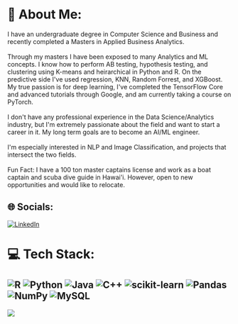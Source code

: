 # 💫 About Me:
I have an undergraduate degree in Computer Science and Business and recently completed a Masters in Applied Business Analytics.<br><br>Through my masters I have been exposed to many Analytics and ML concepts. I know how to perform AB testing, hypothesis testing, and clustering using K-means and heirarchical in Python and R. On the predictive side I've used regression, KNN, Random Forrest, and XGBoost. My true passion is for deep learning, I've completed the TensorFlow Core and advanced tutorials through Google, and am currently taking a course on PyTorch. <br><br>I don't have any professional experience in the Data Science/Analytics industry, but I'm extremely passionate about the field and want to start a career in it. My long term goals are to become an AI/ML engineer.<br><br>I'm especially interested in NLP and Image Classification, and projects that intersect the two fields.<br><br>Fun Fact: I have a 100 ton master captains license and work as a boat captain and scuba dive guide in Hawai'i. However, open to new opportunities and would like to relocate.


## 🌐 Socials:
[![LinkedIn](https://img.shields.io/badge/LinkedIn-%230077B5.svg?logo=linkedin&logoColor=white)](https://linkedin.com/in/russell-laros) 

# 💻 Tech Stack:
![R](https://img.shields.io/badge/r-%23276DC3.svg?style=for-the-badge&logo=r&logoColor=white) ![Python](https://img.shields.io/badge/python-3670A0?style=for-the-badge&logo=python&logoColor=ffdd54) ![Java](https://img.shields.io/badge/java-%23ED8B00.svg?style=for-the-badge&logo=java&logoColor=white) ![C++](https://img.shields.io/badge/Solidity-%23363636.svg?style=for-the-badge&logo=solidity&logoColor=white) ![scikit-learn](https://img.shields.io/badge/scikit--learn-%23F7931E.svg?style=for-the-badge&logo=scikit-learn&logoColor=white) ![Pandas](https://img.shields.io/badge/pandas-%23150458.svg?style=for-the-badge&logo=pandas&logoColor=white) ![NumPy](https://img.shields.io/badge/numpy-%23013243.svg?style=for-the-badge&logo=numpy&logoColor=white) ![MySQL](https://img.shields.io/badge/mysql-%2300f.svg?style=for-the-badge&logo=mysql&logoColor=white)
---
[![](https://visitcount.itsvg.in/api?id=russell-laros&icon=0&color=0)](https://visitcount.itsvg.in)
